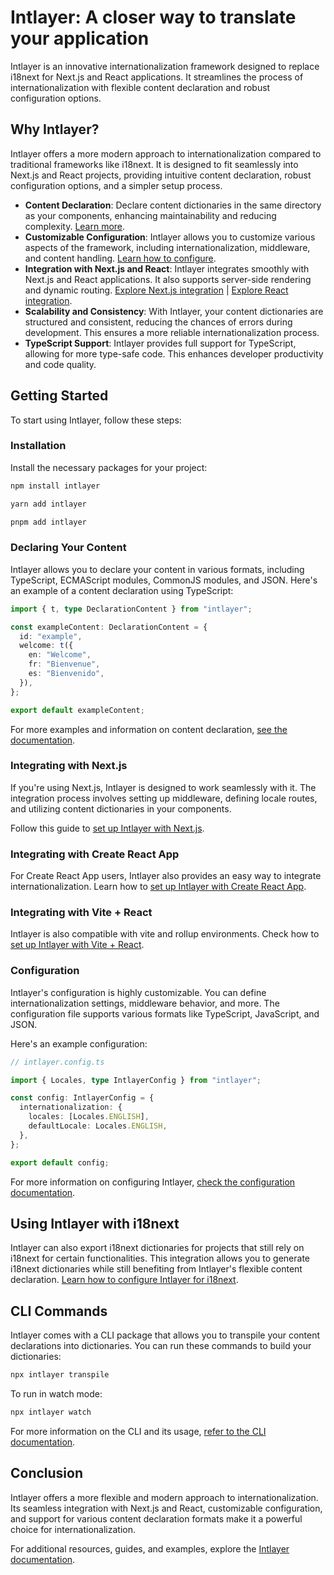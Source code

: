 # Intlayer: A closer way to translate your application

Intlayer is an innovative internationalization framework designed to replace i18next for Next.js and React applications. It streamlines the process of internationalization with flexible content declaration and robust configuration options.

## Why Intlayer?

Intlayer offers a more modern approach to internationalization compared to traditional frameworks like i18next. It is designed to fit seamlessly into Next.js and React projects, providing intuitive content declaration, robust configuration options, and a simpler setup process.

- **Content Declaration**: Declare content dictionaries in the same directory as your components, enhancing maintainability and reducing complexity. [Learn more](https://github.com/aypineau/intlayer/blob/main/docs/content_declaration.md).
- **Customizable Configuration**: Intlayer allows you to customize various aspects of the framework, including internationalization, middleware, and content handling. [Learn how to configure](https://github.com/aypineau/intlayer/blob/main/docs/configuration.md).
- **Integration with Next.js and React**: Intlayer integrates smoothly with Next.js and React applications. It also supports server-side rendering and dynamic routing. [Explore Next.js integration](https://github.com/aypineau/intlayer/blob/main/docs/intlayer_with_nextjs.md) | [Explore React integration](https://github.com/aypineau/intlayer/blob/main/docs/intlayer_with_create_react_app.md).
- **Scalability and Consistency**: With Intlayer, your content dictionaries are structured and consistent, reducing the chances of errors during development. This ensures a more reliable internationalization process.
- **TypeScript Support**: Intlayer provides full support for TypeScript, allowing for more type-safe code. This enhances developer productivity and code quality.

## Getting Started

To start using Intlayer, follow these steps:

### Installation

Install the necessary packages for your project:

```bash
npm install intlayer
```

```bash
yarn add intlayer
```

```bash
pnpm add intlayer
```

### Declaring Your Content

Intlayer allows you to declare your content in various formats, including TypeScript, ECMAScript modules, CommonJS modules, and JSON. Here's an example of a content declaration using TypeScript:

```typescript
import { t, type DeclarationContent } from "intlayer";

const exampleContent: DeclarationContent = {
  id: "example",
  welcome: t({
    en: "Welcome",
    fr: "Bienvenue",
    es: "Bienvenido",
  }),
};

export default exampleContent;
```

For more examples and information on content declaration, [see the documentation](https://github.com/aypineau/intlayer/blob/main/docs/content_declaration.md).

### Integrating with Next.js

If you're using Next.js, Intlayer is designed to work seamlessly with it. The integration process involves setting up middleware, defining locale routes, and utilizing content dictionaries in your components.

Follow this guide to [set up Intlayer with Next.js](https://github.com/aypineau/intlayer/blob/main/docs/intlayer_with_nextjs.md).

### Integrating with Create React App

For Create React App users, Intlayer also provides an easy way to integrate internationalization. Learn how to [set up Intlayer with Create React App](https://github.com/aypineau/intlayer/blob/main/docs/intlayer_with_create_react_app.md).

### Integrating with Vite + React

Intlayer is also compatible with vite and rollup environments. Check how to [set up Intlayer with Vite + React](https://github.com/aypineau/intlayer/blob/main/docs/intlayer_with_vite+react.md).

### Configuration

Intlayer's configuration is highly customizable. You can define internationalization settings, middleware behavior, and more. The configuration file supports various formats like TypeScript, JavaScript, and JSON.

Here's an example configuration:

```typescript
// intlayer.config.ts

import { Locales, type IntlayerConfig } from "intlayer";

const config: IntlayerConfig = {
  internationalization: {
    locales: [Locales.ENGLISH],
    defaultLocale: Locales.ENGLISH,
  },
};

export default config;
```

For more information on configuring Intlayer, [check the configuration documentation](https://github.com/aypineau/intlayer/blob/main/docs/configuration.md).

## Using Intlayer with i18next

Intlayer can also export i18next dictionaries for projects that still rely on i18next for certain functionalities. This integration allows you to generate i18next dictionaries while still benefiting from Intlayer's flexible content declaration. [Learn how to configure Intlayer for i18next](https://github.com/aypineau/intlayer/blob/main/docs/intlayer_with_i18n.md).

## CLI Commands

Intlayer comes with a CLI package that allows you to transpile your content declarations into dictionaries. You can run these commands to build your dictionaries:

```bash
npx intlayer transpile
```

To run in watch mode:

```bash
npx intlayer watch
```

For more information on the CLI and its usage, [refer to the CLI documentation](https://github.com/aypineau/intlayer/blob/main/docs/intlayer_cli.md).

## Conclusion

Intlayer offers a more flexible and modern approach to internationalization. Its seamless integration with Next.js and React, customizable configuration, and support for various content declaration formats make it a powerful choice for internationalization.

For additional resources, guides, and examples, explore the [Intlayer documentation](https://github.com/aypineau/intlayer/blob/main/docs/intlayer_with_nextjs.md).

